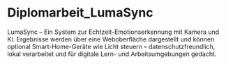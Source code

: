 # Diplomarbeit_LumaSync
LumaSync – Ein System zur Echtzeit-Emotionserkennung mit Kamera und KI. Ergebnisse werden über eine Weboberfläche dargestellt und können optional Smart-Home-Geräte wie Licht steuern – datenschutzfreundlich, lokal verarbeitet und für digitale Lern- und Arbeitsumgebungen gedacht.

